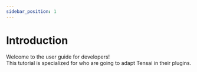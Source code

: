 ```yaml
---
sidebar_position: 1
---
```


# Introduction
Welcome to the user guide for developers!<br/>
This tutorial is specialized for who are going to adapt Tensai in their plugins.
